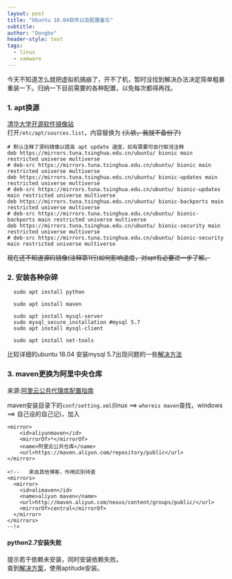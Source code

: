 ```yaml
---
layout: post
title: "Ubuntu 18.04软件以及配置备忘"
subtitle: 
author: "Dongbo"
header-style: text
tags:
  - linux
  - vamware 
---
```


今天不知道怎么就把虚拟机搞崩了，开不了机，暂时没找到解决办法决定简单粗暴重装一下。归纳一下目前需要的各种配置，以免每次都得再找。

### 1. apt换源

[清华大学开源软件镜像站](https://mirrors4.tuna.tsinghua.edu.cn/help/ubuntu/)  
打开`/etc/apt/sources.list`，内容替换为 ~~(头铁，我就不备份了)~~

    # 默认注释了源码镜像以提高 apt update 速度，如有需要可自行取消注释
    deb https://mirrors.tuna.tsinghua.edu.cn/ubuntu/ bionic main restricted universe multiverse
    # deb-src https://mirrors.tuna.tsinghua.edu.cn/ubuntu/ bionic main restricted universe multiverse
    deb https://mirrors.tuna.tsinghua.edu.cn/ubuntu/ bionic-updates main restricted universe multiverse
    # deb-src https://mirrors.tuna.tsinghua.edu.cn/ubuntu/ bionic-updates main restricted universe multiverse
    deb https://mirrors.tuna.tsinghua.edu.cn/ubuntu/ bionic-backports main restricted universe multiverse
    # deb-src https://mirrors.tuna.tsinghua.edu.cn/ubuntu/ bionic-backports main restricted universe multiverse
    deb https://mirrors.tuna.tsinghua.edu.cn/ubuntu/ bionic-security main restricted universe multiverse
    # deb-src https://mirrors.tuna.tsinghua.edu.cn/ubuntu/ bionic-security main restricted universe multiverse


~~现在还不知道源码镜像(注释第1行)如何影响速度，对apt有必要进一步了解。~~

### 2. 安装各种杂碎


      sudo apt install python

      sudo apt install maven

      sudo apt install mysql-server
      sudo mysql_secure_installation #mysql 5.7
      sudo apt install mysql-client

      sudo apt install net-tools

比较详细的ubuntu 18.04 安装mysql 5.7出现问题的一些[解决方法](https://wangxin1248.github.io/linux/2018/07/ubuntu18.04-install-mysqlserver.html)

### 3. maven更换为阿里中央仓库

来源:[阿里云公共代理库配置指南](https://help.aliyun.com/document_detail/102512.html?spm=a2c40.aliyun_maven_repo.0.0.36183054jJW4ww#h2-u914Du7F6Eu6307u53572)

maven安装目录下的`conf/setting.xml`(linux ==> `whereis maven`查找，windows ==> 自己设的自己记)，加入

    <mirror>
        <id>aliyunmaven</id>
        <mirrorOf>*</mirrorOf>
        <name>阿里云公共仓库</name>
        <url>https://maven.aliyun.com/repository/public</url>
    </mirror>

    <!--   来自其他博客，作用区别待查
    <mirrors>
      <mirror>
        <id>alimaven</id>
        <name>aliyun maven</name>
        <url>http://maven.aliyun.com/nexus/content/groups/public/</url>
        <mirrorOf>central</mirrorOf>        
      </mirror>
    </mirrors>
    --!>


  #### python2.7安装失败

  提示若干依赖未安装，同时安装依赖失败。  
  查到[解决方案](https://blog.csdn.net/manjianchao/article/details/77921284)，使用aptitude安装。  
